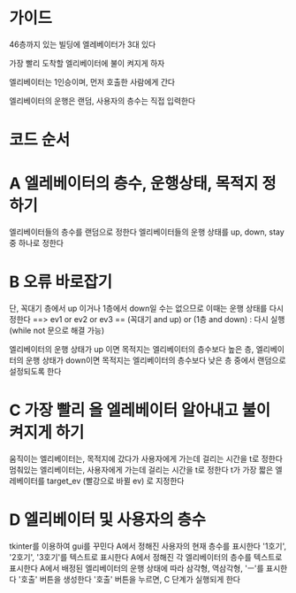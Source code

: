 # 가이드

46층까지 있는 빌딩에 엘레베이터가 3대 있다

가장 빨리 도착할 엘리베이터에 불이 켜지게 하자

엘리베이터는 1인승이며, 먼저 호출한 사람에게 간다

엘리베이터의 운행은 랜덤, 사용자의 층수는 직접 입력한다


# 코드 순서

# A 엘레베이터의 층수, 운행상태, 목적지 정하기

엘리베이터들의 층수를 랜덤으로 정한다
엘리베이터들의 운행 상태를 up, down, stay 중 하나로 정한다



# B 오류 바로잡기

단, 꼭대기 층에서 up 이거나 1층에서 down일 수는 없으므로 이때는 운행 상태를 다시 정한다 
==> ev1 or ev2 or ev3 == (꼭대기 and up) or (1층 and down) : 다시 실행 (while not 문으로 해결 가능)

엘리베이터의 운행 상태가 up 이면 목적지는 엘리베이터의 층수보다 높은 층, 엘리베이터의 운행 상태가 down이면 목적지는 엘리베이터의 층수보다 낮은 층 중에서 랜덤으로 설정되도록 한다



# C 가장 빨리 올 엘레베이터 알아내고 불이 켜지게 하기

움직이는 엘리베이터는, 목적지에 갔다가 사용자에게 가는데 걸리는 시간을 t로 정한다
멈춰있는 엘리베이터는, 사용자에게 가는데 걸리는 시간을 t로 정한다
t가 가장 짧은 엘레베이터를 target_ev (빨강으로 바뀔 ev) 로 지정한다



# D 엘리베이터 및 사용자의 층수

tkinter를 이용하여 gui를 꾸민다
A에서 정해진 사용자의 현재 층수를 표시한다
'1호기', '2호기', '3호기'를 텍스트로 표시한다
A에서 정해진 각 엘리베이터의 층수를 텍스트로 표시한다
A에서 배정된 엘리베이터의 운행 상태에 따라 삼각형, 역삼각형, 'ㅡ'를 표시한다
'호출' 버튼을 생성한다
'호출' 버튼을 누르면, C 단계가 실행되게 한다
